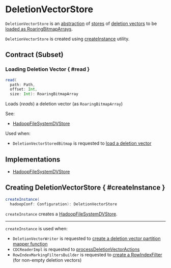 # DeletionVectorStore

`DeletionVectorStore` is an [abstraction](#contract) of [stores](#implementations) of [deletion vectors](index.md) to be [loaded as RoaringBitmapArrays](#read).

`DeletionVectorStore` is created using [createInstance](#createInstance) utility.

## Contract (Subset)

### Loading Deletion Vector { #read }

```scala
read(
  path: Path,
  offset: Int,
  size: Int): RoaringBitmapArray
```

Loads (_reads_) a deletion vector (as `RoaringBitmapArray`)

See:

* [HadoopFileSystemDVStore](HadoopFileSystemDVStore.md#read)

Used when:

* `DeletionVectorStoredBitmap` is requested to [load a deletion vector](DeletionVectorStoredBitmap.md#load)

## Implementations

* [HadoopFileSystemDVStore](HadoopFileSystemDVStore.md)

## Creating DeletionVectorStore { #createInstance }

```scala
createInstance(
  hadoopConf: Configuration): DeletionVectorStore
```

`createInstance` creates a [HadoopFileSystemDVStore](HadoopFileSystemDVStore.md).

---

`createInstance` is used when:

* `DeletionVectorWriter` is requested to [create a deletion vector partition mapper function](DeletionVectorWriter.md#createDeletionVectorMapper)
* `CDCReaderImpl` is requested to [processDeletionVectorActions](../change-data-feed/CDCReaderImpl.md#processDeletionVectorActions)
* `RowIndexMarkingFiltersBuilder` is requested to [create a RowIndexFilter](RowIndexMarkingFiltersBuilder.md#createInstance) (for non-empty deletion vectors)
